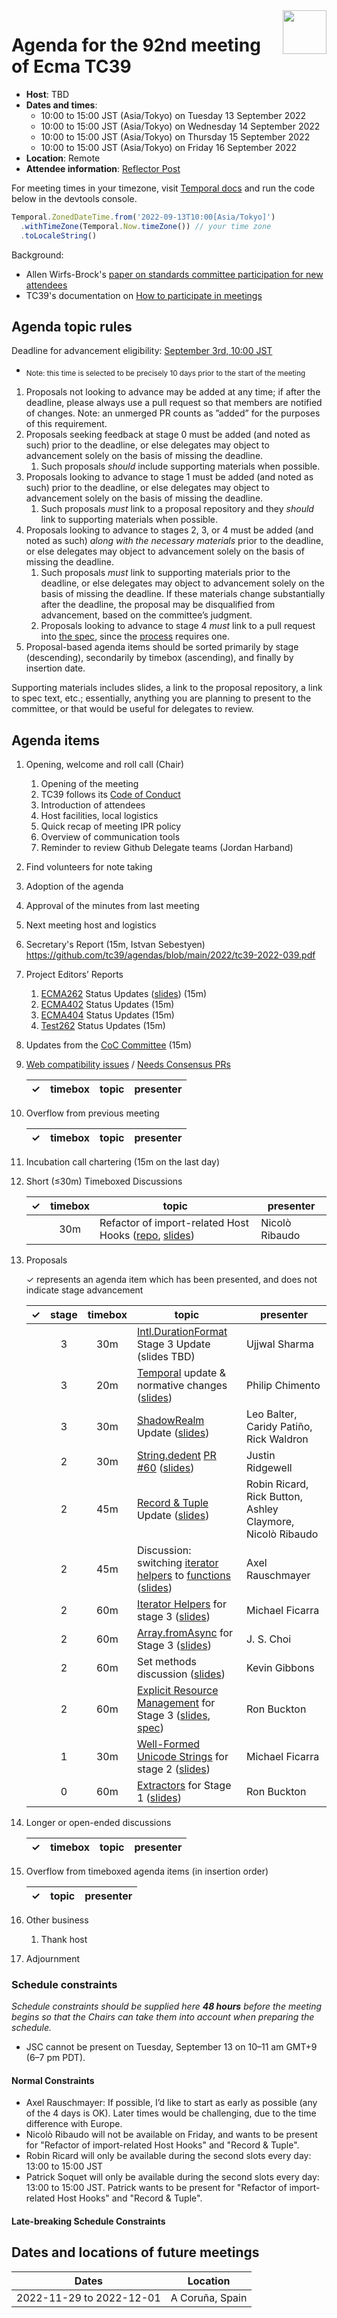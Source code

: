 
<img src="../images/Ecma_RVB-003.jpg" align="right" height="70" alt="" />

# Agenda for the 92nd meeting of Ecma TC39

- **Host**: TBD
- **Dates and times**:
  - 10:00 to 15:00 JST (Asia/Tokyo) on Tuesday 13 September 2022
  - 10:00 to 15:00 JST (Asia/Tokyo) on Wednesday 14 September 2022
  - 10:00 to 15:00 JST (Asia/Tokyo) on Thursday 15 September 2022
  - 10:00 to 15:00 JST (Asia/Tokyo) on Friday 16 September 2022
- **Location**: Remote
- **Attendee information**: [Reflector Post](https://github.com/tc39/Reflector/issues/441)

For meeting times in your timezone, visit [Temporal docs](https://tc39.es/proposal-temporal/docs/) and run the code below in the devtools console.

```js
Temporal.ZonedDateTime.from('2022-09-13T10:00[Asia/Tokyo]')
  .withTimeZone(Temporal.Now.timeZone()) // your time zone
  .toLocaleString()
```

Background:
- Allen Wirfs-Brock's [paper on standards committee participation for new attendees](http://wirfs-brock.com/allen/files/papers/standpats-asianplop2016.pdf)
- TC39's documentation on [How to participate in meetings](https://github.com/tc39/how-we-work/blob/master/how-to-participate-in-meetings.md)

## Agenda topic rules

Deadline for advancement eligibility: [September 3rd, 10:00 JST](https://www.timeanddate.com/countdown/generic?p0=1440&iso=20220903T01&msg=TC39%20Submission%20deadline)
  - <sub>Note: this time is selected to be precisely 10 days prior to the start of the meeting</sub>

1. Proposals not looking to advance may be added at any time; if after the deadline, please always use a pull request so that members are notified of changes. Note: an unmerged PR counts as ”added” for the purposes of this requirement.
1. Proposals seeking feedback at stage 0 must be added (and noted as such) prior to the deadline, or else delegates may object to advancement solely on the basis of missing the deadline.
    1. Such proposals *should* include supporting materials when possible.
1. Proposals looking to advance to stage 1 must be added (and noted as such) prior to the deadline, or else delegates may object to advancement solely on the basis of missing the deadline.
    1. Such proposals *must* link to a proposal repository and they *should* link to supporting materials when possible.
1. Proposals looking to advance to stages 2, 3, or 4 must be added (and noted as such) *along with the necessary materials* prior to the deadline, or else delegates may object to advancement solely on the basis of missing the deadline.
    1. Such proposals *must* link to supporting materials prior to the deadline, or else delegates may object to advancement solely on the basis of missing the deadline. If these materials change substantially after the deadline, the proposal may be disqualified from advancement, based on the committee’s judgment.
    1. Proposals looking to advance to stage 4 *must* link to a pull request into [the spec](https://github.com/tc39/ecma262), since the [process](https://tc39.github.io/process-document/) requires one.
1. Proposal-based agenda items should be sorted primarily by stage (descending), secondarily by timebox (ascending), and finally by insertion date.

Supporting materials includes slides, a link to the proposal repository, a link to spec text, etc.; essentially, anything you are planning to present to the committee, or that would be useful for delegates to review.

## Agenda items

1. Opening, welcome and roll call (Chair)
    1. Opening of the meeting
    1. TC39 follows its [Code of Conduct](https://tc39.github.io/code-of-conduct/)
    1. Introduction of attendees
    1. Host facilities, local logistics
    1. Quick recap of meeting IPR policy
    1. Overview of communication tools
    1. Reminder to review Github Delegate teams (Jordan Harband)
1. Find volunteers for note taking
1. Adoption of the agenda
1. Approval of the minutes from last meeting
1. Next meeting host and logistics
1. Secretary's Report (15m, Istvan Sebestyen) https://github.com/tc39/agendas/blob/main/2022/tc39-2022-039.pdf
1. Project Editors’ Reports
    1. [ECMA262](https://github.com/tc39/ecma262) Status Updates ([slides](https://docs.google.com/presentation/d/11Fprp2YeG9esxZK9H4eFTLk9CIUlI1n1_80hLQrkxdo/edit)) (15m)
    1. [ECMA402](https://github.com/tc39/ecma402) Status Updates (15m)
    1. [ECMA404](https://www.ecma-international.org/publications/standards/Ecma-404.htm) Status Updates (15m)
    1. [Test262](https://github.com/tc39/test262) Status Updates (15m)
1. Updates from the [CoC Committee](https://tc39.es/code-of-conduct/#code-of-conduct-committee) (15m)
1. [Web compatibility issues](https://github.com/tc39/ecma262/issues?utf8=✓&q=is%3Aopen+label%3A%22web+reality%22+is%3Aissue) / [Needs Consensus PRs](https://github.com/tc39/ecma262/pulls?q=is%3Apr+is%3Aopen+label%3A%22needs+consensus%22)

    | ✓ | timebox | topic | presenter |
    |:-:|:-------:|-------|-----------|

1. Overflow from previous meeting

    | ✓ | timebox | topic | presenter |
    |:-:|:-------:|-------|-----------|

1. Incubation call chartering (15m on the last day)

1. Short (&le;30m) Timeboxed Discussions

    | ✓ | timebox | topic | presenter |
    |:-:|:-------:|-------|-----------|
    |   | 30m     | Refactor of import-related Host Hooks ([repo](https://github.com/nicolo-ribaudo/modules-import-hooks-refactor), [slides](https://docs.google.com/presentation/d/1RVUE-MENQT8dj2wxvMLMDxg_VoMOwiwNQQged39QIEU/edit?usp=sharing)) | Nicolò Ribaudo |

1. Proposals

    ✓ represents an agenda item which has been presented, and does not indicate stage advancement

    | ✓ | stage | timebox | topic | presenter |
    |:-:|:-----:|:-------:|-------|-----------|
    |   | 3     | 30m     | [Intl.DurationFormat](https://github.com/tc39/proposal-intl-duration-format) Stage 3 Update (slides TBD) | Ujjwal Sharma |
    |   | 3     | 20m     | [Temporal](https://github.com/tc39/proposal-temporal) update & normative changes ([slides](https://ptomato.name/talks/tc39-2022-09/)) | Philip Chimento |
    |   | 3     | 30m     | [ShadowRealm](https://github.com/tc39/proposal-shadowrealm) Update ([slides]([url](https://docs.google.com/presentation/d/1BzBCHa6yE11FIc56sdIgziKgEUfGwrtDTF7gKx5aP54/edit?usp=sharing))) | Leo Balter, Caridy Patiño, Rick Waldron |
    |   | 2     | 30m     | [String.dedent](https://github.com/tc39/proposal-string-dedent) [PR #60](https://github.com/tc39/proposal-string-dedent/pull/60) ([slides](https://docs.google.com/presentation/d/1uSUYGTOhPUzxcp8ZzTNFGF64lFMfnriEJRGQtoCXzRc/edit?usp=sharing)) | Justin Ridgewell |
    |   | 2     | 45m     | [Record & Tuple](https://github.com/tc39/proposal-record-tuple) Update ([slides](https://docs.google.com/presentation/d/1R-vIEjohygNLljwevROUZF_7b7RmCY7MRsXCp_Wdvz8/edit)) | Robin Ricard, Rick Button, Ashley Claymore, Nicolò Ribaudo |
    |   | 2     | 45m     | Discussion: switching [iterator helpers](https://github.com/tc39/proposal-iterator-helpers) to [functions](https://github.com/rauschma/iterable) ([slides](https://speakerdeck.com/rauschma/iteration-helper-functions)) | Axel Rauschmayer |
    |   | 2     | 60m     | [Iterator Helpers](https://github.com/tc39/proposal-iterator-helpers) for stage 3 ([slides](https://docs.google.com/presentation/d/14oZanWyqMBFyplX28d3U3Z2mjARqyJwaq1dF4dh2Ckc/edit)) | Michael Ficarra |
    |   | 2     | 60m     | [Array.fromAsync](https://github.com/tc39/proposal-array-from-async) for Stage 3 ([slides](https://docs.google.com/presentation/d/1DMZaC-4_CrK110hTSFChMfcS0yqLCeUc6aiUj_3rZiU/edit?usp=sharing)) | J. S. Choi |
    |   | 2     | 60m     | Set methods discussion ([slides](https://docs.google.com/presentation/d/1HCqPMsWiTtsn92gA3b1luVpnVHWVVR0iKaAE0marxkA)) | Kevin Gibbons |
    |   | 2     | 60m     | [Explicit Resource Management](https://github.com/tc39/proposal-explicit-resource-management) for Stage 3 ([slides](https://1drv.ms/p/s!AjgWTO11Fk-TkoEvgEld8y2bGCjTlw?e=ySkk5z), [spec](https://tc39.es/proposal-explicit-resource-management/)) | Ron Buckton |
    |   | 1     | 30m     | [Well-Formed Unicode Strings](https://github.com/tc39/proposal-is-usv-string) for stage 2 ([slides](https://docs.google.com/presentation/d/1sLnW8ARsJ66szQl_WglqV69m49CcKzOhGJ3vQA5Gv_I/edit)) | Michael Ficarra |
    |   | 0     | 60m     | [Extractors](https://github.com/rbuckton/proposal-extractors) for Stage 1 ([slides](https://1drv.ms/p/s!AjgWTO11Fk-TkoEtBecgCeh0FRhDqw?e=6ahvlJ)) | Ron Buckton |

1. Longer or open-ended discussions

    | ✓ | timebox | topic | presenter |
    |:-:|:-------:|-------|-----------|

1. Overflow from timeboxed agenda items (in insertion order)

    | ✓ | topic | presenter |
    |:-:|-------|-----------|

1. Other business
    1. Thank host
1. Adjournment

### Schedule constraints

_Schedule constraints should be supplied here **48 hours** before the meeting begins so that the Chairs can take them into account when preparing the schedule._

* JSC cannot be present on Tuesday, September 13 on 10–11 am GMT+9 (6–7 pm PDT).

<!-- Be specific! Provide a full name, date and time range that they will or will not be available, and which sessions they are trying to prioritize. Satisfaction not guaranteed, but more information is useful. Conflicting constraints honored on a first-come, first served basis. -->

#### Normal Constraints

<!-- Constraints supplied more than 48 hours before the meeting should go here -->

- Axel Rauschmayer: If possible, I’d like to start as early as possible (any of the 4 days is OK). Later times would be challenging, due to the time difference with Europe.
- Nicolò Ribaudo will not be available on Friday, and wants to be present for "Refactor of import-related Host Hooks" and "Record & Tuple".
- Robin Ricard will only be available during the second slots every day: 13:00 to 15:00 JST
- Patrick Soquet will only be available during the second slots every day: 13:00 to 15:00 JST. Patrick wants to be present for "Refactor of import-related Host Hooks" and "Record & Tuple".

#### Late-breaking Schedule Constraints

<!-- Constraints supplied less than 48 hours before the meeting should go here -->


## Dates and locations of future meetings

| Dates                    | Location                       |
|--------------------------|--------------------------------|
| 2022-11-29 to 2022-12-01 | A Coruña, Spain                |
